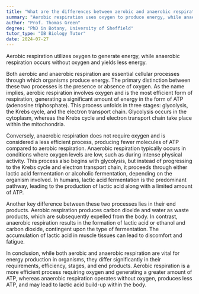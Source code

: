 ```yaml
---
title: "What are the differences between aerobic and anaerobic respiration?"
summary: "Aerobic respiration uses oxygen to produce energy, while anaerobic respiration does not require oxygen and produces less energy."
author: "Prof. Thomas Green"
degree: "PhD in Botany, University of Sheffield"
tutor_type: "IB Biology Tutor"
date: 2024-07-27
---
```


Aerobic respiration utilizes oxygen to generate energy, while anaerobic respiration occurs without oxygen and yields less energy.

Both aerobic and anaerobic respiration are essential cellular processes through which organisms produce energy. The primary distinction between these two processes is the presence or absence of oxygen. As the name implies, aerobic respiration involves oxygen and is the most efficient form of respiration, generating a significant amount of energy in the form of ATP (adenosine triphosphate). This process unfolds in three stages: glycolysis, the Krebs cycle, and the electron transport chain. Glycolysis occurs in the cytoplasm, whereas the Krebs cycle and electron transport chain take place within the mitochondria.

Conversely, anaerobic respiration does not require oxygen and is considered a less efficient process, producing fewer molecules of ATP compared to aerobic respiration. Anaerobic respiration typically occurs in conditions where oxygen levels are low, such as during intense physical activity. This process also begins with glycolysis, but instead of progressing to the Krebs cycle and electron transport chain, it proceeds through either lactic acid fermentation or alcoholic fermentation, depending on the organism involved. In humans, lactic acid fermentation is the predominant pathway, leading to the production of lactic acid along with a limited amount of ATP.

Another key difference between these two processes lies in their end products. Aerobic respiration produces carbon dioxide and water as waste products, which are subsequently expelled from the body. In contrast, anaerobic respiration results in the formation of lactic acid or ethanol and carbon dioxide, contingent upon the type of fermentation. The accumulation of lactic acid in muscle tissues can lead to discomfort and fatigue.

In conclusion, while both aerobic and anaerobic respiration are vital for energy production in organisms, they differ significantly in their requirements, efficiency, stages, and end products. Aerobic respiration is a more efficient process requiring oxygen and generating a greater amount of ATP, whereas anaerobic respiration operates without oxygen, produces less ATP, and may lead to lactic acid build-up within the body.
    